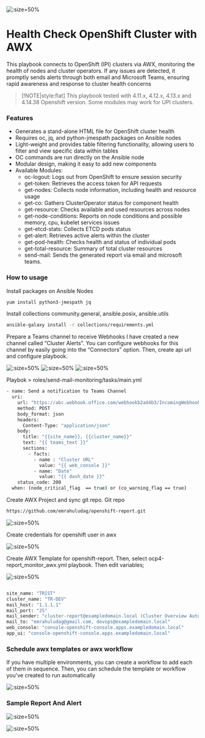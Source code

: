 
![](./img/Ansible-and-Openshift.png? ':size=50%')

# Health Check OpenShift Cluster with AWX

This playbook connects to OpenShift (IPI) clusters via AWX, monitoring the health of nodes and cluster operators. If any issues are detected, it promptly sends alerts through both email and Microsoft Teams, ensuring rapid awareness and response to cluster health concerns


> [!NOTE|style:flat]
> This playbook tested with 4.11.x, 4.12.x, 4.13.x and 4.14.38 Openshift version.
> Some modules may work for UPI clusters.

### Features

* Generates a stand-alone HTML file for OpenShift cluster health
* Requires oc, jq, and python-jmespath packages on Ansible nodes
* Light-weight and provides table filtering functionality, allowing users to filter and view specific data within tables
* OC commands are run directly on the Ansible node
* Modular design, making it easy to add new components
* Available Modules:
 	* oc-logout: Logs out from OpenShift to ensure session security
	* get-token: Retrieves the access token for API requests
	* get-nodes: Collects node information, including health and resource usage
	* get-co: Gathers ClusterOperator status for component health
	* get-resource: Checks available and used resources across nodes
	* get-node-conditions: Reports on node conditions and possible memory, cpu, kubelet services issues
	* get-etcd-stats: Collects ETCD pods status
	* get-alert: Retrieves active alerts within the cluster
	* get-pod-health: Checks health and status of individual pods
	* get-total-resource: Summary of total cluster resources
	* send-mail: Sends the generated report via email and microsoft teams.

### How to usage


Install packages on Ansible Nodes

```bash
yum install python3-jmespath jq
```

Install collections   community.general, ansible.posix, ansible.utils

```bash
ansible-galaxy install -r collections/requirements.yml
```

Prepare a Teams channel to receive Webhooks
I have created a new channel called “Cluster Alerts”. You can configure webhooks for this channel by easily going into the “Connectors” option. Then, create api url and configure playbook.

![](./img/awx-ocp407.png? ':size=50%')
![](./img/awx-ocp408.png? ':size=50%')
![](./img/awx-ocp409.png? ':size=50%')


Playbok > roles/send-mail-monitoring/tasks/main.yml

```bash
- name: Send a notification to Teams Channel
  uri:
    url: "https://abc.webhook.office.com/webhookb2a44b3/IncomingWebhook/7e2c20265d66cFQqYrrvQCNGEE6Ok1"
    method: POST
    body_format: json
    headers:
      Content-Type: "application/json"
    body:
      title: "{{site_name}}, {{cluster_name}}"
      text: "{{ teams_text }}"
      sections:
        - facts:
          - name : "Cluster URL"
            value: "{{ web_console }}"
          - name: "Date"
            value: "{{ dash_date }}"
    status_code: 200
  when: (node_critical_flag  == true) or (co_warning_flag == true)
```

Create AWX Project and sync git repo.
Git repo
```bash
https://github.com/emrahuludag/openshift-report.git
```

![](./img/awx-ocp401.png ':size=50%')


Create credentials for openshift user in awx 

![](./img/awx-ocp402.png? ':size=50%')


Create AWX Template for openshift-report. Then, select ocp4-report_monitor_awx.yml playbook. Then edit variables;

![](./img/awx-ocp403.png? ':size=50%')


```bash

site_name: "TRIST"
cluster_name: "TR-DEV"
mail_host: "1.1.1.1"
mail_port: "25"
mail_sender: "cluster-report@exampledomain.local (Cluster Overview Automation)"
mail_to: "emrahuludag@gmail.com, devops@exampledomain.local"
web_console: "console-openshift-console.apps.exampledomain.local"
app_ui: "console-openshift-console.apps.exampledomain.local"

```

### Schedule awx templates or awx workflow

If you have multiple environments, you can create a workflow to add each of them in sequence. Then, you can schedule the template or workflow you've created to run automatically

![](./img/awx-ocp404.png? ':size=50%')


### Sample Report And Alert

![](./img/awx-ocp405.png? ':size=50%')

![](./img/awx-ocp406.png? ':size=50%')
